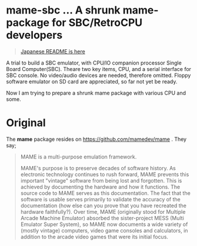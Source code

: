 # mame-sbc ... A shrunk mame-package for SBC/RetroCPU developers

> [Japanese README is here](README_ja.md)

A trial to build a SBC emulator, with CPU/IO companion processor Single Board Computer(SBC).  Theare two key items, CPU, and a serial interface for SBC console.  No video/audio devices are needed, therefore omitted.  Floppy software emulator on SD card are appreciated, so far not yet be ready.

Now I am trying to prepare a shrunk mame package with various CPU and some.

# Original

The **mame** package resides on https://github.com/mamedev/mame .  They say;

> MAME is a multi-purpose emulation framework.
> 
> MAME's purpose is to preserve decades of software history. As electronic technology continues to rush forward, MAME prevents this important "vintage" software from being lost and forgotten. This is achieved by documenting the hardware and how it functions. The source code to MAME serves as this documentation. The fact that the software is usable serves primarily to validate the accuracy of the documentation (how else can you prove that you have recreated the hardware faithfully?). Over time, MAME (originally stood for Multiple Arcade Machine Emulator) absorbed the sister-project MESS (Multi Emulator Super System), so MAME now documents a wide variety of (mostly vintage) computers, video game consoles and calculators, in addition to the arcade video games that were its initial focus.

